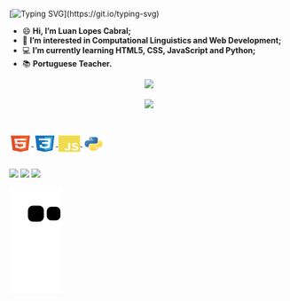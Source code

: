 [![Typing SVG](https://readme-typing-svg.herokuapp.com/?color=F8F8FF&size=28&center=true&vCenter=true&width=1000&lines=Ol%C3%A1,+Meu+Nome+%C3%A9+Luan+Lopes+Cabral;Tenho+23+Anos;)](https://git.io/typing-svg)

- 😄 **Hi, I’m Luan Lopes Cabral;**
- 👀 **I’m interested in Computational Linguistics and Web Development;**
- 💻 **I’m currently learning HTML5, CSS, JavaScript and Python;**
- 📚 **Portuguese Teacher.**



<div align="center">
  <a href="https://github.com/lulkabral">
  <img height="130em" src="https://github-readme-stats.vercel.app/api?username=lulkabral&show_icons=true&theme=dark&include_all_commits=true&count_private=true"/>
   <br>
    <br>
  <img height="130em" src="https://github-readme-stats.vercel.app/api/top-langs/?username=lulkabral&layout=compact&langs_count=7&theme=dark"/>
</div>
<div>




</div>
  
  ##
 
<div> 
 
<div 
<div style="display: inline_block"><br>
<img align="center" alt="Luan-HTML" height="30" width="40" src="https://raw.githubusercontent.com/devicons/devicon/master/icons/html5/html5-original.svg">
<img align="center" alt="Luan-CSS" height="30" width="40" src="https://raw.githubusercontent.com/devicons/devicon/master/icons/css3/css3-original.svg">
<img align="center" alt="Rafa-Js" height="30" width="40" src="https://raw.githubusercontent.com/devicons/devicon/master/icons/javascript/javascript-plain.svg">
<img align="center" alt="Luan-Python" height="30" width="40" src="https://raw.githubusercontent.com/devicons/devicon/master/icons/python/python-original.svg">
</div>

</div>
  
  ##
 
<div> 
<div 
<a href="https://instagram.com/iamluau" target="_blank"><img src="https://img.shields.io/badge/-Instagram-%23E4405F?style=for-the-badge&logo=instagram&logoColor=white" target="_blank"></a>
<a href = "mailto:luankabral1504@gmail.com"><img src="https://img.shields.io/badge/-Gmail-%23333?style=for-the-badge&logo=gmail&logoColor=white" target="_blank"></a>
<a href="https://www.linkedin.com/in/luan-lopes-cabral-66b416244/" target="_blank"><img src="https://img.shields.io/badge/-LinkedIn-%230077B5?style=for-the-badge&logo=linkedin&logoColor=white" target="_blank"></a>
</div>

![Snake animation](https://github.com/rafaballerini/rafaballerini/blob/output/github-contribution-grid-snake.svg)
<!---
lulkabral/lulkabral is a ✨ special ✨ repository because its `README.md` (this file) appears on your GitHub profile.
You can click the Preview link to take a look at your changes.
--->
 
